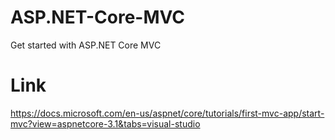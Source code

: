 # ASP.NET-Core-MVC
Get started with ASP.NET Core MVC 

# Link
https://docs.microsoft.com/en-us/aspnet/core/tutorials/first-mvc-app/start-mvc?view=aspnetcore-3.1&tabs=visual-studio
